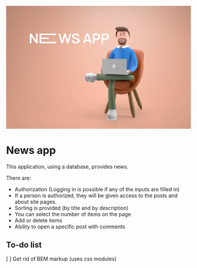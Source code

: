 ![](/public/prev.jpg)

# News app

This application, using a database, provides news.

There are:

-   Authorization (Logging in is possible if any of the inputs are filled in)
-   If a person is authorized, they will be given access to the posts and about site pages.
-   Sorting is provided (by title and by description)
-   You can select the number of items on the page
-   Add or delete items
-   Ability to open a specific post with comments

## To-do list

[ ] Get rid of BEM markup (uses css modules)
